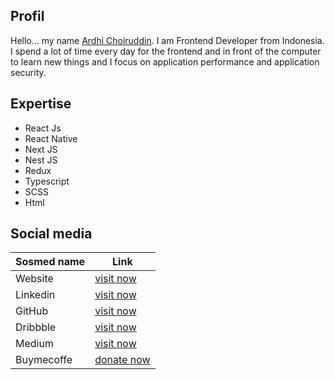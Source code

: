 ## Profil
Hello... my name [Ardhi Choiruddin](https://ardhicorp.com). I am Frontend Developer from Indonesia. I spend a lot of time every day for the frontend and in front of the computer to learn new things and I focus on application performance and application security.

## Expertise
* React Js
* React Native
* Next JS
* Nest JS
* Redux
* Typescript
* SCSS
* Html

## Social media

| Sosmed name | Link |
| ------ | ------ |
| Website | [visit now](https://ardhicorp.com) |
| Linkedin | [visit now](https://www.linkedin.com/in/ardhi-choiruddin/) |
| GitHub | [visit now](https://github.com/ardhichoiruddin) |
| Dribbble | [visit now](https://dribbble.com/ardhichoiruddin) |
| Medium | [visit now](https://medium.com/@ardhichoiruddin_60515) |
| Buymecoffe | [donate now](https://www.buymeacoffee.com/ardhichoiruddin) |
